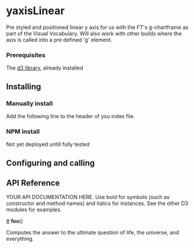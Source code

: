 # yaxisLinear

Pre styled and positioned linear y axis for us with the FT's g-chartframe as part of the Visual Vocabulary. Will also work with other builds where the axis is called into a pre defined 'g' element.

### Prerequisites
The [d3 library](https://d3js.org/), already installed

## Installing
### Manually install

Add the following line to the header of you index file.

### NPM install
Not yet deployed untill fully tested

## Configuring and calling

## API Reference

YOUR API DOCUMENTATION HERE. Use bold for symbols (such as constructor and method names) and italics for instances. See the other D3 modules for examples.

<a href="#foo" name="foo">#</a> <b>foo</b>()

Computes the answer to the ultimate question of life, the universe, and everything.
